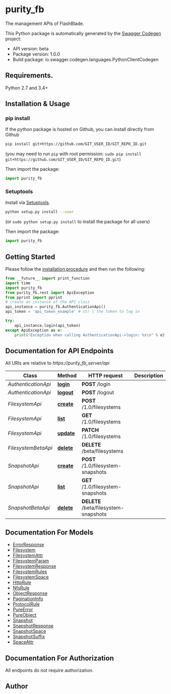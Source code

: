 # purity_fb
The management APIs of FlashBlade.

This Python package is automatically generated by the [Swagger Codegen](https://github.com/swagger-api/swagger-codegen) project:

- API version: beta
- Package version: 1.0.0
- Build package: io.swagger.codegen.languages.PythonClientCodegen

## Requirements.

Python 2.7 and 3.4+

## Installation & Usage
### pip install

If the python package is hosted on Github, you can install directly from Github

```sh
pip install git+https://github.com/GIT_USER_ID/GIT_REPO_ID.git
```
(you may need to run `pip` with root permission: `sudo pip install git+https://github.com/GIT_USER_ID/GIT_REPO_ID.git`)

Then import the package:
```python
import purity_fb 
```

### Setuptools

Install via [Setuptools](http://pypi.python.org/pypi/setuptools).

```sh
python setup.py install --user
```
(or `sudo python setup.py install` to install the package for all users)

Then import the package:
```python
import purity_fb
```

## Getting Started

Please follow the [installation procedure](#installation--usage) and then run the following:

```python
from __future__ import print_function
import time
import purity_fb
from purity_fb.rest import ApiException
from pprint import pprint
# create an instance of the API class
api_instance = purity_fb.AuthenticationApi()
api_token = 'api_token_example' # str | the token to log in

try:
    api_instance.login(api_token)
except ApiException as e:
    print("Exception when calling AuthenticationApi->login: %s\n" % e)

```

## Documentation for API Endpoints

All URIs are relative to *https://purity_fb_server/api*

Class | Method | HTTP request | Description
------------ | ------------- | ------------- | -------------
*AuthenticationApi* | [**login**](docs/AuthenticationApi.md#login) | **POST** /login | 
*AuthenticationApi* | [**logout**](docs/AuthenticationApi.md#logout) | **POST** /logout | 
*FilesystemApi* | [**create**](docs/FilesystemApi.md#create) | **POST** /1.0/filesystems | 
*FilesystemApi* | [**list**](docs/FilesystemApi.md#list) | **GET** /1.0/filesystems | 
*FilesystemApi* | [**update**](docs/FilesystemApi.md#update) | **PATCH** /1.0/filesystems | 
*FilesystemBetaApi* | [**delete**](docs/FilesystemBetaApi.md#delete) | **DELETE** /beta/filesystems | 
*SnapshotApi* | [**create**](docs/SnapshotApi.md#create) | **POST** /1.0/filesystem-snapshots | 
*SnapshotApi* | [**list**](docs/SnapshotApi.md#list) | **GET** /1.0/filesystem-snapshots | 
*SnapshotBetaApi* | [**delete**](docs/SnapshotBetaApi.md#delete) | **DELETE** /beta/filesystem-snapshots | 


## Documentation For Models

 - [ErrorResponse](docs/ErrorResponse.md)
 - [Filesystem](docs/Filesystem.md)
 - [FilesystemAttr](docs/FilesystemAttr.md)
 - [FilesystemParam](docs/FilesystemParam.md)
 - [FilesystemResponse](docs/FilesystemResponse.md)
 - [FilesystemRules](docs/FilesystemRules.md)
 - [FilesystemSpace](docs/FilesystemSpace.md)
 - [HttpRule](docs/HttpRule.md)
 - [NfsRule](docs/NfsRule.md)
 - [ObjectResponse](docs/ObjectResponse.md)
 - [PaginationInfo](docs/PaginationInfo.md)
 - [ProtocolRule](docs/ProtocolRule.md)
 - [PureError](docs/PureError.md)
 - [PureObject](docs/PureObject.md)
 - [Snapshot](docs/Snapshot.md)
 - [SnapshotResponse](docs/SnapshotResponse.md)
 - [SnapshotSpace](docs/SnapshotSpace.md)
 - [SnapshotSuffix](docs/SnapshotSuffix.md)
 - [SpaceAttr](docs/SpaceAttr.md)


## Documentation For Authorization

 All endpoints do not require authorization.


## Author



